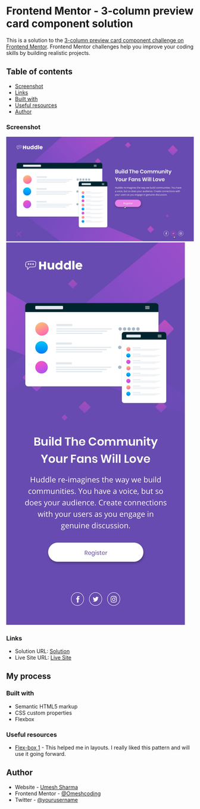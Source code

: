 # Frontend Mentor - 3-column preview card component solution

This is a solution to the [3-column preview card component challenge on Frontend Mentor](https://www.frontendmentor.io/challenges/3column-preview-card-component-pH92eAR2-). Frontend Mentor challenges help you improve your coding skills by building realistic projects.

## Table of contents

- [Screenshot](#screenshot)
- [Links](#links)
- [Built with](#built-with)
- [Useful resources](#useful-resources)
- [Author](#author)

### Screenshot

![Desktop](./design/active-states.jpg)
![Mobile](./design/mobile-design.jpg)

### Links

- Solution URL: [Solution](https://github.com/Omeshcoding/Huddle-Landing-Page)
- Live Site URL: [Live Site](https://omeshcoding.github.io/Huddle-Landing-Page/)

## My process

### Built with

- Semantic HTML5 markup
- CSS custom properties
- Flexbox

### Useful resources

- [Flex-box 1](https://developer.mozilla.org/en-US/docs/Learn/CSS/CSS_layout/Flexbox) - This helped me in layouts. I really liked this pattern and will use it going forward.

## Author

- Website - [Umesh Sharma](https://www.your-site.com)
- Frontend Mentor - [@Omeshcoding](https://www.frontendmentor.io/profile/Omeshcoding)
- Twitter - [@yourusername](https://www.twitter.com/yourusername)
